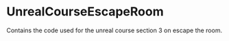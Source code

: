 # UnrealCourseEscapeRoom
Contains the code used for the unreal course section 3 on escape the room.
